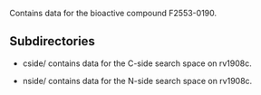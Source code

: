 Contains data for the bioactive compound F2553-0190.

## Subdirectories

- cside/ contains data for the C-side search space on rv1908c.

- nside/ contains data for the N-side search space on rv1908c.


